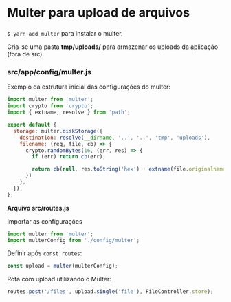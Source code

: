 # Multer para upload de arquivos
### 

` $ yarn add multer ` para instalar o multer.

Cria-se uma pasta **tmp/uploads/** para armazenar os uploads da aplicação (fora de src).

### src/app/config/multer.js

Exemplo da estrutura inicial das configurações do multer:

```js
import multer from 'multer';
import crypto from 'crypto';
import { extname, resolve } from 'path';

export default {
  storage: multer.diskStorage({
    destination: resolve(__dirname, '..', '..', 'tmp', 'uploads'),
    filename: (req, file, cb) => {
      crypto.randomBytes(16, (err, res) => {
        if (err) return cb(err);

        return cb(null, res.toString('hex') + extname(file.originalname));
      })
    },
  }),
};
```

**Arquivo src/routes.js**

Importar as configurações
```js
import multer from 'multer';
import multerConfig from './config/multer';
```

Definir após `const routes`:

```js
const upload = multer(multerConfig);
```

Rota com upload utilizando o Multer:

```js
routes.post('/files', upload.single('file'), FileController.store);
```

